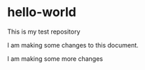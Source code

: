 # hello-world
This is my test repository


I am making some changes to this document.

I am making some more changes